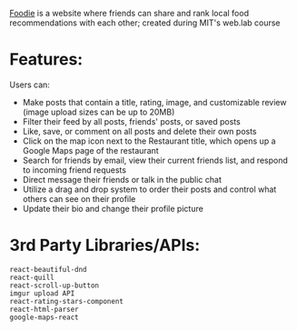 [Foodie](https://discoverfoodie.herokuapp.com/) is a website where friends can share and rank local food recommendations with each other; created during MIT's web.lab course

# Features:
Users can:
- Make posts that contain a title, rating, image, and customizable review (image upload sizes can be up to 20MB)
- Filter their feed by all posts, friends' posts, or saved posts
- Like, save, or comment on all posts and delete their own posts
- Click on the map icon next to the Restaurant title, which opens up a Google Maps page of the restaurant
- Search for friends by email, view their current friends list, and respond to incoming friend requests 
- Direct message their friends or talk in the public chat
- Utilize a drag and drop system to order their posts and control what others can see on their profile
- Update their bio and change their profile picture

# 3rd Party Libraries/APIs:

    react-beautiful-dnd
    react-quill
    react-scroll-up-button
    imgur upload API
    react-rating-stars-component
    react-html-parser
    google-maps-react
